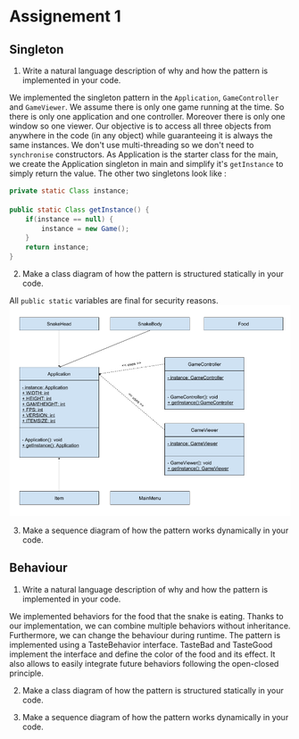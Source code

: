 # Assignement 1

## Singleton

1. Write a natural language description of why and how the pattern is implemented in your code.

We implemented the singleton pattern in the `Application`, `GameController` and `GameViewer`. 
We assume there is only one game running at the time. So there is only one application and one controller.
Moreover there is only one window so one viewer.
Our objective is to access all three objects from anywhere in the code (in any object) while guaranteeing it is always the same instances.
We don't use multi-threading so we don't need to `synchronise` constructors.
As Application is the starter class for the main, we create the Application singleton in main and simplify it's `getInstance` to simply return the value. The other two singletons look like :

```java
private static Class instance;

public static Class getInstance() {
    if(instance == null) {
        instance = new Game();
    }
    return instance;
}
```

2. Make a class diagram of how the pattern is structured statically in your code.

All `public static` variables are final for security reasons.
![class diagram](img/classdiagram.png)

3. Make a sequence diagram of how the pattern works dynamically in your code.

## Behaviour

1. Write a natural language description of why and how the pattern is implemented in your code.

We implemented behaviors for the food that the snake is eating. Thanks to our implementation, we can combine multiple behaviors without inheritance. Furthermore, we can change the behaviour during runtime. The pattern is implemented using a TasteBehavior interface. TasteBad and TasteGood implement the interface and define the color of the food and its effect. It also allows to easily integrate future behaviors following the open-closed principle.

2. Make a class diagram of how the pattern is structured statically in your code.

3. Make a sequence diagram of how the pattern works dynamically in your code.

